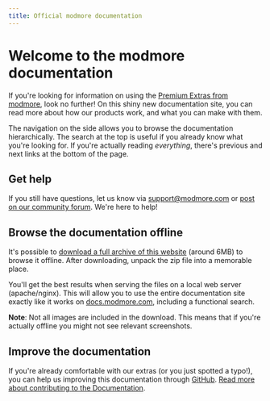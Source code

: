 ```yaml
---
title: Official modmore documentation
---
```


# Welcome to the modmore documentation

If you're looking for information on using the [Premium Extras from modmore](https://modmore.com/extras/), look no further! On this shiny new documentation site, you can read more about how our products work, and what you can make with them.

The navigation on the side allows you to browse the documentation hierarchically. The search at the top is useful if you already know what you're looking for. If you're actually reading _everything_, there's previous and next links at the bottom of the page. 

## Get help

If you still have questions, let us know via support@modmore.com or [post on our community forum](https://forum.modmore.com/). We're here to help! 

## Browse the documentation offline

It's possible to [download a full archive of this website](modmore-documentation.zip) (around 6MB) to browse it offline. After downloading, unpack the zip file into a memorable place. 

You'll get the best results when serving the files on a local web server (apache/nginx). This will allow you to use the entire documentation site exactly like it works on [docs.modmore.com](https://docs.modmore.com/), including a functional search. 

**Note**: Not all images are included in the download. This means that if you're actually offline you might not see relevant screenshots. 

## Improve the documentation

If you're already comfortable with our extras (or you just spotted a typo!), you can help us improving this documentation through [GitHub](https://github.com/modmore/docs). [Read more about contributing to the Documentation](Meta/Contributing_to_Docs).
